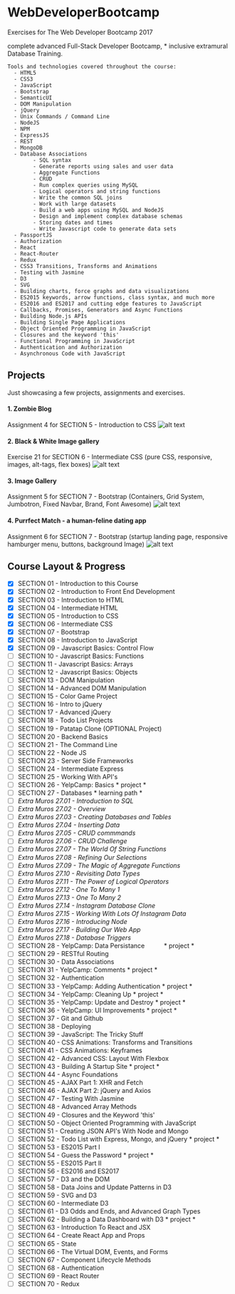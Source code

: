 # WebDeveloperBootcamp

Exercises for The Web Developer Bootcamp 2017

complete advanced Full-Stack Developer Bootcamp, * inclusive extramural Database Training.

    Tools and technologies covered throughout the course:
      - HTML5
      - CSS3
      - JavaScript
      - Bootstrap
      - SemanticUI
      - DOM Manipulation
      - jQuery
      - Unix Commands / Command Line
      - NodeJS
      - NPM
      - ExpressJS
      - REST
      - MongoDB
      - Database Associations
            - SQL syntax
            - Generate reports using sales and user data
            - Aggregate Functions
            - CRUD
            - Run complex queries using MySQL
            - Logical operators and string functions
            - Write the common SQL joins
            - Work with large datasets
            - Build a web apps using MySQL and NodeJS
            - Design and implement complex database schemas
            - Storing dates and times
            - Write Javascript code to generate data sets
      - PassportJS
      - Authorization
      - React
      - React-Router
      - Redux
      - CSS3 Transitions, Transforms and Animations
      - Testing with Jasmine
      - D3
      - SVG
      - Building charts, force graphs and data visualizations
      - ES2015 keywords, arrow functions, class syntax, and much more
      - ES2016 and ES2017 and cutting edge features to JavaScript
      - Callbacks, Promises, Generators and Async Functions
      - Building Node.js APIs
      - Building Single Page Applications
      - Object Oriented Programming in JavaScript
      - Closures and the keyword 'this'
      - Functional Programming in JavaScript
      - Authentication and Authorization
      - Asynchronous Code with JavaScript
      

## Projects

Just showcasing a few projects, assignments and exercises.

#### 1.  Zombie Blog
Assignment 4 for SECTION 5  -  Introduction to CSS
![alt text](https://i.imgur.com/tm3qqJY.png)


#### 2.  Black & White Image gallery
Exercise 21 for SECTION 6  -  Intermediate CSS (pure CSS, responsive, images, alt-tags, flex boxes)
![alt text](https://i.imgur.com/lC8rYkN.png)


#### 3.  Image Gallery
Assignment 5 for SECTION 7  -  Bootstrap (Containers, Grid System, Jumbotron, Fixed Navbar, Brand, Font Awesome)
![alt text](https://i.imgur.com/CDj2rxP.png)


#### 4.  Purrfect Match - a human-feline dating app
Assignment 6 for SECTION 7  -  Bootstrap (startup landing page, responsive hamburger menu, buttons, background Image)
![alt text](https://i.imgur.com/a6YcvAy.png)


## Course Layout & Progress

- [x] SECTION 01  -  Introduction to this Course
- [x] SECTION 02  -  Introduction to Front End Development
- [x] SECTION 03  -  Introduction to HTML
- [x] SECTION 04  -  Intermediate HTML
- [x] SECTION 05  -  Introduction to CSS
- [x] SECTION 06  -  Intermediate CSS
- [x] SECTION 07  -  Bootstrap
- [x] SECTION 08  -  Introduction to JavaScript
- [x] SECTION 09  -  Javascript Basics: Control Flow
- [ ] SECTION 10  -  Javascript Basics: Functions
- [ ] SECTION 11  -  Javascript Basics: Arrays
- [ ] SECTION 12  -  Javascript Basics: Objects
- [ ] SECTION 13  -  DOM Manipulation
- [ ] SECTION 14  -  Advanced DOM Manipulation
- [ ] SECTION 15  -  Color Game Project
- [ ] SECTION 16  -  Intro to jQuery
- [ ] SECTION 17  -  Advanced jQuery
- [ ] SECTION 18  -  Todo List Projects
- [ ] SECTION 19  -  Patatap Clone                              (OPTIONAL Project)
- [ ] SECTION 20  -  Backend Basics
- [ ] SECTION 21  -  The Command Line
- [ ] SECTION 22  -  Node JS
- [ ] SECTION 23  -  Server Side Frameworks
- [ ] SECTION 24  -  Intermediate Express
- [ ] SECTION 25  -  Working With API's
- [ ] SECTION 26  -  YelpCamp: Basics                           * project *
- [ ] SECTION 27  -  Databases                                  * learning path * 
- [ ] *Extra Muros 27.01  -  Introduction to SQL*           
- [ ] *Extra Muros 27.02  -  Overview*
- [ ] *Extra Muros 27.03  -  Creating Databases and Tables*
- [ ] *Extra Muros 27.04  -  Inserting Data*
- [ ] *Extra Muros 27.05  -  CRUD commmands*
- [ ] *Extra Muros 27.06  -  CRUD Challenge*
- [ ] *Extra Muros 27.07  -  The World Of String Functions*
- [ ] *Extra Muros 27.08  -  Refining Our Selections*
- [ ] *Extra Muros 27.09  -  The Magic of Aggregate Functions*
- [ ] *Extra Muros 27.10  -  Revisiting Data Types*
- [ ] *Extra Muros 27.11  -  The Power of Logical Operators*
- [ ] *Extra Muros 27.12  -  One To Many 1*
- [ ] *Extra Muros 27.13  -  One To Many 2*
- [ ] *Extra Muros 27.14  -  Instagram Database Clone*
- [ ] *Extra Muros 27.15  -  Working With Lots Of Instagram Data*
- [ ] *Extra Muros 27.16  -  Introducing Node*
- [ ] *Extra Muros 27.17  -  Building Our Web App*
- [ ] *Extra Muros 27.18  -  Database Triggers*
- [ ] SECTION 28  -  YelpCamp: Data Persistance                 * project *
- [ ] SECTION 29  -  RESTful Routing
- [ ] SECTION 30  -  Data Associations
- [ ] SECTION 31  -  YelpCamp: Comments                         * project *
- [ ] SECTION 32  -  Authentication
- [ ] SECTION 33  -  YelpCamp: Adding Authentication            * project *
- [ ] SECTION 34  -  YelpCamp: Cleaning Up                      * project *
- [ ] SECTION 35  -  YelpCamp: Update and Destroy               * project *
- [ ] SECTION 36  -  YelpCamp: UI Improvements                  * project *
- [ ] SECTION 37  -  Git and Github
- [ ] SECTION 38  -  Deploying
- [ ] SECTION 39  -  JavaScript: The Tricky Stuff
- [ ] SECTION 40  -  CSS Animations: Transforms and Transitions
- [ ] SECTION 41  -  CSS Animations: Keyframes
- [ ] SECTION 42  -  Advanced CSS: Layout With Flexbox
- [ ] SECTION 43  -  Building A Startup Site                    * project *
- [ ] SECTION 44  -  Async Foundations
- [ ] SECTION 45  -  AJAX Part 1: XHR and Fetch
- [ ] SECTION 46  -  AJAX Part 2: jQuery and Axios
- [ ] SECTION 47  -  Testing With Jasmine
- [ ] SECTION 48  -  Advanced Array Methods
- [ ] SECTION 49  -  Closures and the Keyword 'this'
- [ ] SECTION 50  -  Object Oriented Programming with JavaScript
- [ ] SECTION 51  -  Creating JSON API's With Node and Mongo
- [ ] SECTION 52  -  Todo List with Express, Mongo, and jQuery  * project *
- [ ] SECTION 53  -  ES2015 Part I
- [ ] SECTION 54  -  Guess the Password                         * project *
- [ ] SECTION 55  -  ES2015 Part II
- [ ] SECTION 56  -  ES2016 and ES2017
- [ ] SECTION 57  -  D3 and the DOM
- [ ] SECTION 58  -  Data Joins and Update Patterns in D3
- [ ] SECTION 59  -  SVG and D3
- [ ] SECTION 60  -  Intermediate D3
- [ ] SECTION 61  -  D3 Odds and Ends, and Advanced Graph Types
- [ ] SECTION 62  -  Building a Data Dashboard with D3          * project *
- [ ] SECTION 63  -  Introduction To React and JSX
- [ ] SECTION 64  -  Create React App and Props
- [ ] SECTION 65  -  State
- [ ] SECTION 66  -  The Virtual DOM, Events, and Forms
- [ ] SECTION 67  -  Component Lifecycle Methods
- [ ] SECTION 68  -  Authentication
- [ ] SECTION 69  -  React Router
- [ ] SECTION 70  -  Redux
